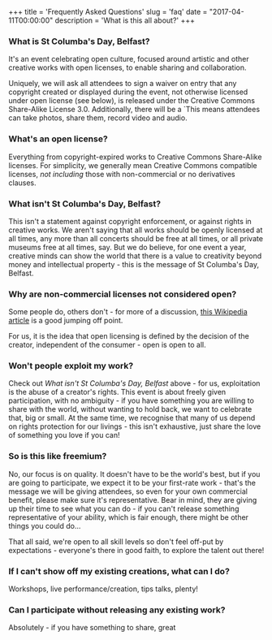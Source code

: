 +++
title = 'Frequently Asked Questions'
slug = 'faq'
date = "2017-04-11T00:00:00"
description = 'What is this all about?'
+++
### What is St Columba's Day, Belfast?

It's an event celebrating open culture, focused around artistic and other creative works with open licenses, to enable sharing and collaboration.

Uniquely, we will ask all attendees to sign a waiver on entry that any copyright created or displayed during the event, not otherwise licensed under open license (see below), is released under the Creative Commons Share-Alike License 3.0. Additionally, there will be a `This means attendees can take photos, share them, record video and audio.

### What's an open license?

Everything from copyright-expired works to Creative Commons Share-Alike licenses. For simplicity, we generally mean Creative Commons compatible licenses, _not including_ those with non-commercial or no derivatives clauses.

### What isn't St Columba's Day, Belfast?

This isn't a statement against copyright enforcement, or against rights in creative works. We aren't saying that all works should be openly licensed at all times, any more than all concerts should be free at all times, or all private museums free at all times, say. But we do believe, for one event a year, creative minds can show the world that there is a value to creativity beyond money and intellectual property - this is the message of St Columba's Day, Belfast.

### Why are non-commercial licenses not considered open?

Some people do, others don't - for more of a discussion, [this Wikipedia article](https://en.wikipedia.org/wiki/Creative_Commons#Criticism_of_the_non-commercial_license) is a good jumping off point.

For us, it is the idea that open licensing is defined by the decision of the creator, independent of the consumer - open is open to all.

### Won't people exploit my work?

Check out *What isn't St Columba's Day, Belfast* above - for us, exploitation is the abuse of a creator's rights. This event is about freely given participation, with no ambiguity - if you have something you are willing to share with the world, without wanting to hold back, we want to celebrate that, big or small. At the same time, we recognise that many of us depend on rights protection for our livings - this isn't exhaustive, just share the love of something you love if you can!

### So is this like freemium?

No, our focus is on quality. It doesn't have to be the world's best, but if you are going to participate, we expect it to be your first-rate work - that's the message we will be giving attendees, so even for your own commercial benefit, please make sure it's representative. Bear in mind, they are giving up their time to see what you can do - if you can't release something representative of your ability, which is fair enough, there might be other things you could do...

That all said, we're open to all skill levels so don't feel off-put by expectations - everyone's there in good faith, to explore the talent out there!

### If I can't show off my existing creations, what can I do?

Workshops, live performance/creation, tips talks, plenty!

### Can I participate without releasing any existing work?

Absolutely - if you have something to share, great
